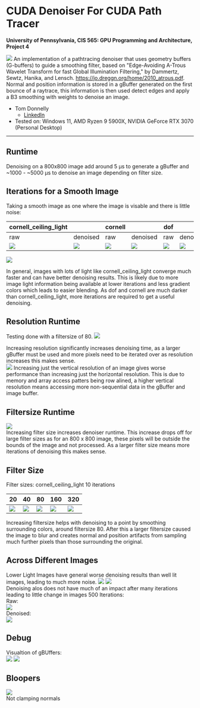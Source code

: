 ﻿CUDA Denoiser For CUDA Path Tracer
==================================

**University of Pennsylvania, CIS 565: GPU Programming and Architecture, Project 4**

![](img/cover_denoise.gif)
An implementation of a pathtracing denoiser that uses geometry buffers (G-buffers) to guide a smoothing filter, based on   "Edge-Avoiding A-Trous Wavelet Transform for fast Global Illumination Filtering," by Dammertz, Sewtz, Hanika, and Lensch. https://jo.dreggn.org/home/2010_atrous.pdf.  
Normal and position information is stored in a gBuffer generated on the first bounce of a raytrace, this information is then used detect edges and apply a B3 smoothing with weights to denoise an image.
* Tom Donnelly
  * [LinkedIn](https://www.linkedin.com/in/the-tom-donnelly/)
* Tested on: Windows 11, AMD Ryzen 9 5900X, NVIDIA GeForce RTX 3070 (Personal Desktop)

---
## Runtime
Denoising on a 800x800 image add around 5 μs to generate a gBuffer and ~1000 - ~5000 μs to denoise an image depending on filter size.

## Iterations for a Smooth Image
Taking a smooth image as one where the image is visable and there is little noise:  

|cornell\_ceiling\_light|        |cornell|        |dof|        |
|-----------------------|--------|-------|--------|---|--------|
|raw                    |denoised|raw    |denoised|raw|denoised|
|![](img/cornell_ceil_raw.png)|![](img/cornell_ceil_denoised.png)     |![](img/cornell_6_raw.png)     |![](img/cornell_6_denoised.png)     |![](img/dof_12_raw.png)|![](img/dof_12_denoised.png)     |


![](img/iterations_graph.png)

In general, images with lots of light like cornell_ceiling_light converge much faster and can have better denoising results. This is likely due to more image light information being available at lower iterations and less gradient colors which leads to easier blending. As dof and cornell are much darker than cornell_ceiling_light, more iterations are required to get a useful denoising. 


## Resolution Runtime
Testing done with a filtersize of 80.
![](img/resolution_graph.png)

Increasing resolution significantly increases denoising time, as a larger gBuffer must be used and more pixels need to be iterated over as resolution increases this makes sense.  
![](img/non_square_resolution_graph.png)
Increasing just the vertical resolution of an image gives worse performance than increasing just the horizontal resolution. This is due to memory and array access patters being row alined, a higher vertical resolution means accessing more non-sequential data in the gBuffer and image buffer.

## Filtersize Runtime
![](img/filter_size_graph.png)  
Increasing filter size increases denoiser runtime. This increase drops off for large filter sizes as for an 800 x 800 image, these pixels will be outside the bounds of the image and not processed. As a larger filter size means more iterations of denoising this makes sense.




## Filter Size
Filter sizes: cornell_ceiling_light 10 iterations  

| 20  | 40  | 80  | 160 | 320 |
| --- | --- | --- | --- | --- |
| ![](img/fs_20.png) | ![](img/fs_40.png) | ![](img/fs_80.png) | ![](img/fs_160.png) | ![](img/fs_320.png) |  


Increasing filtersize helps with denoising to a point by smoothing surrounding colors, around filtersize 80. After this a larger filtersize caused the image to blur and creates normal and position artifacts from sampling much further pixels than those surrounding the original.


## Across Different Images
Lower Light Images have general worse denoising results than well lit images, leading to much more noise.
![](img/cornell_light_10.png)
![](img/cornell_10.png)  
Denoising alos does not have much of an impact after many iterations leading to little change in images
500 Iterations:  
Raw:  
![](img/raw_dof.png)  
Denoised:  
![](img/denoised_dof.png)  


## Debug
Visualtion of gBUffers:  
![](img/normals.png)
![](img/positions.png)  
## Bloopers
![](img/blooper.png)   
Not clamping normals

